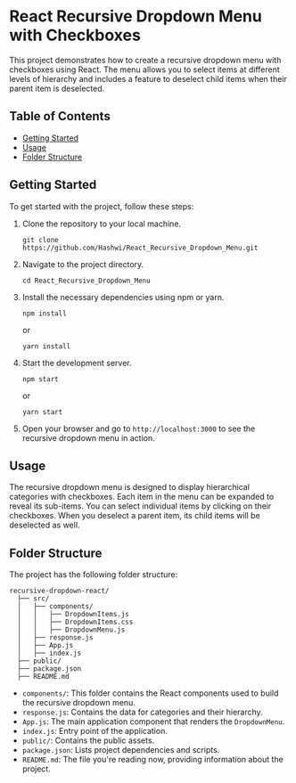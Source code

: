 # React Recursive Dropdown Menu with Checkboxes

This project demonstrates how to create a recursive dropdown menu with checkboxes using React. The menu allows you to select items at different levels of hierarchy and includes a feature to deselect child items when their parent item is deselected.

## Table of Contents

- [Getting Started](#getting-started)
- [Usage](#usage)
- [Folder Structure](#folder-structure)

## Getting Started

To get started with the project, follow these steps:

1. Clone the repository to your local machine.

   ```
   git clone https://github.com/Hashwi/React_Recursive_Dropdown_Menu.git
   ```

2. Navigate to the project directory.

   ```
   cd React_Recursive_Dropdown_Menu
   ```

3. Install the necessary dependencies using npm or yarn.

   ```
   npm install
   ```

   or

   ```
   yarn install
   ```

4. Start the development server.

   ```
   npm start
   ```

   or

   ```
   yarn start
   ```

5. Open your browser and go to `http://localhost:3000` to see the recursive dropdown menu in action.

## Usage

The recursive dropdown menu is designed to display hierarchical categories with checkboxes. Each item in the menu can be expanded to reveal its sub-items. You can select individual items by clicking on their checkboxes. When you deselect a parent item, its child items will be deselected as well.

## Folder Structure

The project has the following folder structure:

```
recursive-dropdown-react/
  ├── src/
  │   ├── components/
  │   │   ├── DropdownItems.js
  │   │   ├── DropdownItems.css
  │   │   ├── DropdownMenu.js
  │   ├── response.js
  │   ├── App.js
  │   ├── index.js
  ├── public/
  ├── package.json
  ├── README.md
```

- `components/`: This folder contains the React components used to build the recursive dropdown menu.
- `response.js`: Contains the data for categories and their hierarchy.
- `App.js`: The main application component that renders the `DropdownMenu`.
- `index.js`: Entry point of the application.
- `public/`: Contains the public assets.
- `package.json`: Lists project dependencies and scripts.
- `README.md`: The file you're reading now, providing information about the project.


